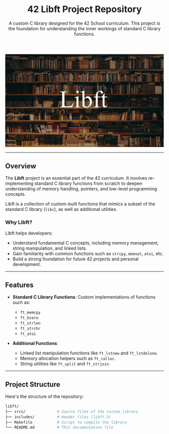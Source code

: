 <!-- HTML for the header and a brief introduction -->
<header>
    <h1>42 Libft Project Repository</h1>
    <p>A custom C library designed for the 42 School curriculum. This project is the foundation for understanding the inner workings of standard C library functions.</p>
</header>

<!-- HTML for the image (replace with an actual path or URL) -->
<img src="libft_image.webp" alt="Libft Logo" style="max-width: 100%; height: auto;">

---

## Overview

The **Libft** project is an essential part of the 42 curriculum. It involves re-implementing standard C library functions from scratch to deepen understanding of memory handling, pointers, and low-level programming concepts.

Libft is a collection of custom-built functions that mimics a subset of the standard C library (`libc`), as well as additional utilities.

### Why Libft?

Libft helps developers:
- Understand fundamental C concepts, including memory management, string manipulation, and linked lists.
- Gain familiarity with common functions such as `strcpy`, `memset`, `atoi`, etc.
- Build a strong foundation for future 42 projects and personal development.

---

## Features

- **Standard C Library Functions**: Custom implementations of functions such as:
  - `ft_memcpy`
  - `ft_bzero`
  - `ft_strlen`
  - `ft_strchr`
  - `ft_atoi`

- **Additional Functions**:
  - Linked list manipulation functions like `ft_lstnew` and `ft_lstdelone`.
  - Memory allocation helpers such as `ft_calloc`.
  - String utilities like `ft_split` and `ft_strjoin`.

---

## Project Structure

Here's the structure of the repository:

```bash
libft/
├── srcs/              # Source files of the custom library
├── includes/          # Header files (libft.h)
├── Makefile           # Script to compile the library
└── README.md          # This documentation file
